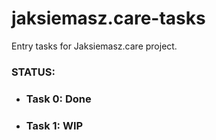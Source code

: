 # jaksiemasz.care-tasks
Entry tasks for Jaksiemasz.care project.

### STATUS:

* ### Task 0: Done
* ### Task 1: WIP
